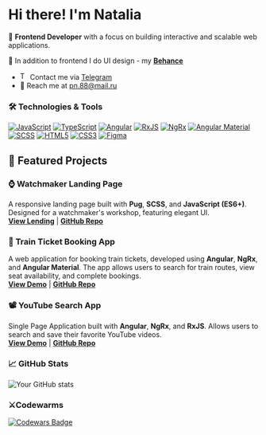 # Hi there! I'm Natalia

🚀 **Frontend Developer** with a focus on building interactive and scalable web applications.

🎨 In addition to frontend I do UI design - my <a href='https://www.behance.net/b0b8194c' target="_blank">**Behance**</a>
- <img src="https://upload.wikimedia.org/wikipedia/commons/8/82/Telegram_logo.svg" alt="Telegram" width="16"/> Contact me via <a href="https://t.me/PonyoFromSea">Telegram</a>
- 📩 Reach me at [pn.88@mail.ru](pn.88@mail.ru)

### 🛠️ Technologies & Tools
[![JavaScript][JavaScript-badge]][JavaScript-url]
[![TypeScript][TypeScript-badge]][TypeScript-url]
[![Angular][Angular.io]][Angular-url]
[![RxJS][RxJS.io]][RxJS-url]
[![NgRx][NgRx.io]][NgRx-url]
[![Angular Material][AngularMaterial.io]][AngularMaterial-url]
[![SCSS][SCSS.io]][SCSS-url]
[![HTML5][HTML5-badge]][HTML5-url]
[![CSS3][CSS3-badge]][CSS3-url]
[![Figma][Figma.io]][Figma-url]

## 🚀 Featured Projects

### ⌚ Watchmaker Landing Page
A responsive landing page built with **Pug**, **SCSS**, and **JavaScript (ES6+)**. Designed for a watchmaker's workshop, featuring elegant UI.  
<a href='https://repair-watch.ru' target="_blank">**View Lending**</a> | <a href='https://github.com/NataRep/repairWatch' target="_blank">**GitHub Repo**</a>

### 🚆 Train Ticket Booking App
A web application for booking train tickets, developed using **Angular**, **NgRx**, and **Angular Material**. The app allows users to search for train routes, view seat availability, and complete bookings.  
<a href='https://natarep.github.io/train-a/' target="_blank">**View Demo**</a>  | <a href='https://github.com/NataRep/train-a' target="_blank">**GitHub Repo**</a>

### 📽️ YouTube Search App
Single Page Application built with **Angular**, **NgRx**, and **RxJS**. Allows users to search and save their favorite YouTube videos.  
<a href='https://natarep.github.io/youtube-search/youtube-app/' target="_blank">**View Demo**</a> | <a href='https://github.com/NataRep/youtube-search' target="_blank">**GitHub Repo**</a>


### 📈 GitHub Stats
![Your GitHub stats](https://github-readme-stats.vercel.app/api?username=Nuttik&show_icons=true)

### ⚔️Codewarms
<a href="https://www.codewars.com/users/natalia_repkina" target="_blank">
    <img src="https://www.codewars.com/users/natalia_repkina/badges/large" alt="Codewars Badge">
</a>

[HTML5-badge]: https://img.shields.io/badge/HTML5-E34F26?style=for-the-badge&logo=html5&logoColor=white
[HTML5-url]: https://developer.mozilla.org/en-US/docs/Web/HTML

[CSS3-badge]: https://img.shields.io/badge/CSS3-1572B6?style=for-the-badge&logo=css3&logoColor=white
[CSS3-url]: https://developer.mozilla.org/en-US/docs/Web/CSS

[JavaScript-badge]: https://img.shields.io/badge/JavaScript-F7DF1E?style=for-the-badge&logo=javascript&logoColor=black
[JavaScript-url]: https://developer.mozilla.org/en-US/docs/Web/JavaScript

[Angular.io]: https://img.shields.io/badge/Angular-DD0031?style=for-the-badge&logo=angular&logoColor=white
[Angular-url]: https://angular.io/

[RxJS.io]: https://img.shields.io/badge/RxJS-B7178C?style=for-the-badge&logo=ReactiveX&logoColor=white
[RxJS-url]: https://rxjs.dev/

[NgRx.io]: https://img.shields.io/badge/NgRx-764ABC?style=for-the-badge&logo=redux&logoColor=white
[NgRx-url]: https://ngrx.io/

[AngularMaterial.io]: https://img.shields.io/badge/Angular_Material-009688?style=for-the-badge&logo=angular&logoColor=white
[AngularMaterial-url]: https://material.angular.io/

[SCSS.io]: https://img.shields.io/badge/SCSS-CC6699?style=for-the-badge&logo=sass&logoColor=white
[SCSS-url]: https://sass-lang.com/

[Figma.io]: https://img.shields.io/badge/Figma-F24E1E?style=for-the-badge&logo=figma&logoColor=white
[Figma-url]: https://www.figma.com/

[TypeScript-badge]: https://img.shields.io/badge/TypeScript-3178C6?style=for-the-badge&logo=typescript&logoColor=white
[TypeScript-url]: https://www.typescriptlang.org/


<!--
- 🔭 I’m currently working on ...
- 🌱 I’m currently learning ...
- 👯 I’m looking to collaborate on ...
- 🤔 I’m looking for help with ...
- 💬 Ask me about ...
- 📫 How to reach me: ...
- 😄 Pronouns: ...
- ⚡ Fun fact: ...
-->

